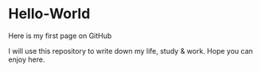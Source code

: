 # Hello-World
Here is my first page on GitHub

I will use this repository to write down my life, study & work. Hope you can enjoy here.
